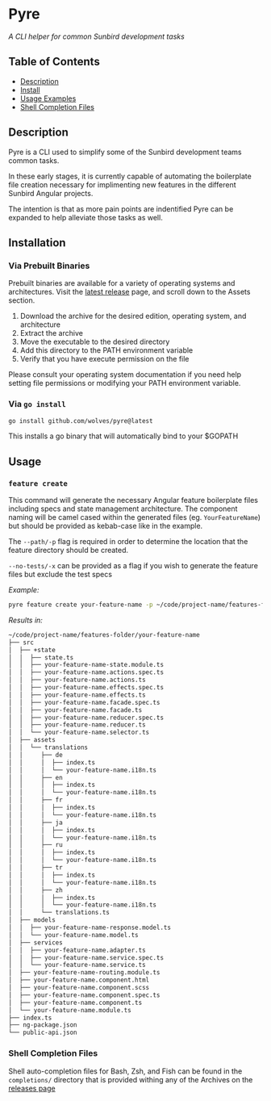 # Pyre

_A CLI helper for common Sunbird development tasks_

## Table of Contents

- [Description](#desc)
- [Install](#install)
- [Usage Examples](#usage)
- [Shell Completion Files](#completions)

<a id="desc"></a>

## Description

Pyre is a CLI used to simplify some of the Sunbird development teams common tasks.

In these early stages, it is currently capable of automating the boilerplate file creation necessary for implimenting new features in the different Sunbird Angular projects.

The intention is that as more pain points are indentified Pyre can be expanded to help alleviate those tasks as well.

<a id="install"></a>

## Installation

### Via Prebuilt Binaries

Prebuilt binaries are available for a variety of operating systems and architectures. Visit the [latest release](https://github.com/wolves/pyre/releases/latest) page, and scroll down to the Assets section.

1. Download the archive for the desired edition, operating system, and architecture
2. Extract the archive
3. Move the executable to the desired directory
4. Add this directory to the PATH environment variable
5. Verify that you have execute permission on the file

Please consult your operating system documentation if you need help setting file permissions or modifying your PATH environment variable.

### Via `go install`

```sh
go install github.com/wolves/pyre@latest
```

This installs a go binary that will automatically bind to your $GOPATH

<a id="usage"></a>

## Usage

### `feature create`

This command will generate the necessary Angular feature boilerplate files including specs and state management architecture. The component naming will be camel cased within the generated files (eg. `YourFeatureName`) but should be provided as kebab-case like in the example.

The `--path/-p` flag is required in order to determine the location that the feature directory should be created.

`--no-tests/-x` can be provided as a flag if you wish to generate the feature files but exclude the test specs

_Example:_

```sh
pyre feature create your-feature-name -p ~/code/project-name/features-folder
```

_Results in:_

```sh
~/code/project-name/features-folder/your-feature-name
├── src
│  ├── +state
│  │  ├── state.ts
│  │  ├── your-feature-name-state.module.ts
│  │  ├── your-feature-name.actions.spec.ts
│  │  ├── your-feature-name.actions.ts
│  │  ├── your-feature-name.effects.spec.ts
│  │  ├── your-feature-name.effects.ts
│  │  ├── your-feature-name.facade.spec.ts
│  │  ├── your-feature-name.facade.ts
│  │  ├── your-feature-name.reducer.spec.ts
│  │  ├── your-feature-name.reducer.ts
│  │  └── your-feature-name.selector.ts
│  ├── assets
│  │  └── translations
│  │     ├── de
│  │     │  ├── index.ts
│  │     │  └── your-feature-name.i18n.ts
│  │     ├── en
│  │     │  ├── index.ts
│  │     │  └── your-feature-name.i18n.ts
│  │     ├── fr
│  │     │  ├── index.ts
│  │     │  └── your-feature-name.i18n.ts
│  │     ├── ja
│  │     │  ├── index.ts
│  │     │  └── your-feature-name.i18n.ts
│  │     ├── ru
│  │     │  ├── index.ts
│  │     │  └── your-feature-name.i18n.ts
│  │     ├── tr
│  │     │  ├── index.ts
│  │     │  └── your-feature-name.i18n.ts
│  │     ├── zh
│  │     │  ├── index.ts
│  │     │  └── your-feature-name.i18n.ts
│  │     └── translations.ts
│  ├── models
│  │  ├── your-feature-name-response.model.ts
│  │  └── your-feature-name.model.ts
│  ├── services
│  │  ├── your-feature-name.adapter.ts
│  │  ├── your-feature-name.service.spec.ts
│  │  └── your-feature-name.service.ts
│  ├── your-feature-name-routing.module.ts
│  ├── your-feature-name.component.html
│  ├── your-feature-name.component.scss
│  ├── your-feature-name.component.spec.ts
│  ├── your-feature-name.component.ts
│  └── your-feature-name.module.ts
├── index.ts
├── ng-package.json
└── public-api.json
```

<a id="completions"></a>

### Shell Completion Files

Shell auto-completion files for Bash, Zsh, and Fish can be found in the `completions/` directory that is provided withing any of the Archives on the [releases page](https://github.com/wolves/pyre/releases/latest)
